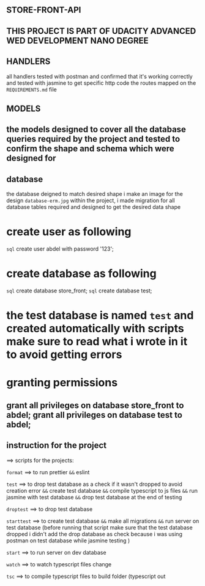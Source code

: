 ## STORE-FRONT-API

## THIS PROJECT IS PART OF UDACITY ADVANCED WED DEVELOPMENT NANO DEGREE

## HANDLERS
all handlers tested with postman and confirmed that it's working correctly and tested with jasmine to get specific http code the routes mapped on the `REQUIREMENTS.md` file

## MODELS
the models designed to cover all the database queries required by the project and tested to confirm the shape and schema which were designed for
---------------------------------------------------------------------------------------------
## database 
the database deigned to match desired shape i make an image for the design `database-erm.jpg` within the project, i made migration for all database tables required and designed to get the desired data shape

# create user as following 
`sql` create user abdel with password '123';

# create database as following
`sql` create database store_front;
`sql` create database test;

# the test database is named `test` and created automatically with scripts make sure to read what i wrote in it to avoid getting errors 

# granting permissions 


grant all privileges on database store_front to abdel;
grant all privileges on database test to abdel;
----------------------------------------------------------------------------------------------
## instruction for the project 
==> scripts for the projects:

`format` ==> to run prettier `&&` eslint

`test` ==> to drop test database as a check if it wasn't dropped to avoid creation error `&&` create test database `&&` compile typescript to js files `&&` run jasmine with test database `&&` drop test database at the end of testing

`droptest` ==> to drop test database 

`starttest` ==> to create test database `&&` make all migrations `&&` run server on test database (before running that script make sure that the test database dropped i didn't add the drop database as check because i was using postman on test database while jasmine testing )

`start` ==> to run server on dev database 

`watch` ==> to watch typescript files change

`tsc` ==> to compile typescript files to build folder (typescript out
